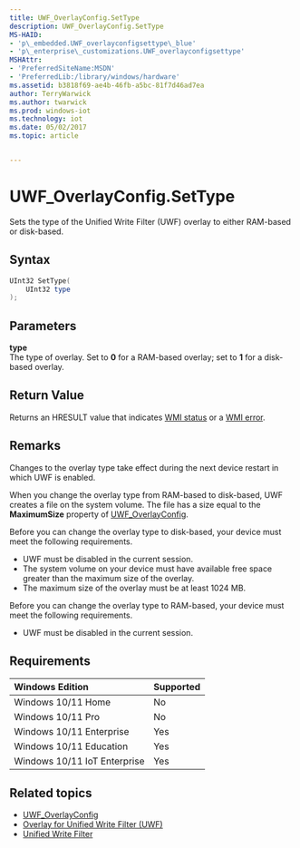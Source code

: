 ```yaml
---
title: UWF_OverlayConfig.SetType
description: UWF_OverlayConfig.SetType
MS-HAID:
- 'p\_embedded.UWF_overlayconfigsettype\_blue'
- 'p\_enterprise\_customizations.UWF_overlayconfigsettype'
MSHAttr:
- 'PreferredSiteName:MSDN'
- 'PreferredLib:/library/windows/hardware'
ms.assetid: b3818f69-ae4b-46fb-a5bc-81f7d46ad7ea
author: TerryWarwick
ms.author: twarwick
ms.prod: windows-iot
ms.technology: iot
ms.date: 05/02/2017
ms.topic: article


---
```

# UWF_OverlayConfig.SetType

Sets the type of the Unified Write Filter (UWF) overlay to either RAM-based or disk-based.

## Syntax

```powershell
UInt32 SetType(
    UInt32 type
);
```

## Parameters

**type**</br>The type of overlay. Set to **0** for a RAM-based overlay; set to **1** for a disk-based overlay.

## Return Value

Returns an HRESULT value that indicates [WMI status](/windows/win32/wmisdk/wmi-non-error-constants) or a [WMI error](/windows/win32/wmisdk/wmi-error-constants).

## Remarks

Changes to the overlay type take effect during the next device restart in which UWF is enabled.

When you change the overlay type from RAM-based to disk-based, UWF creates a file on the system volume. The file has a size equal to the **MaximumSize** property of [UWF_OverlayConfig](uwf-overlayconfig.md).

Before you can change the overlay type to disk-based, your device must meet the following requirements.

- UWF must be disabled in the current session.
- The system volume on your device must have available free space greater than the maximum size of the overlay.
- The maximum size of the overlay must be at least 1024 MB.

Before you can change the overlay type to RAM-based, your device must meet the following requirements.

- UWF must be disabled in the current session.

## Requirements

| Windows Edition       | Supported |
|:----------------------|:----------|
| Windows 10/11 Home       | No        |
| Windows 10/11 Pro        | No        |
| Windows 10/11 Enterprise | Yes       |
| Windows 10/11 Education  | Yes       |
| Windows 10/11 IoT Enterprise | Yes |

## Related topics

- [UWF_OverlayConfig](uwf-overlayconfig.md)
- [Overlay for Unified Write Filter (UWF)](uwfoverlay.md)
- [Unified Write Filter](unified-write-filter.md)
